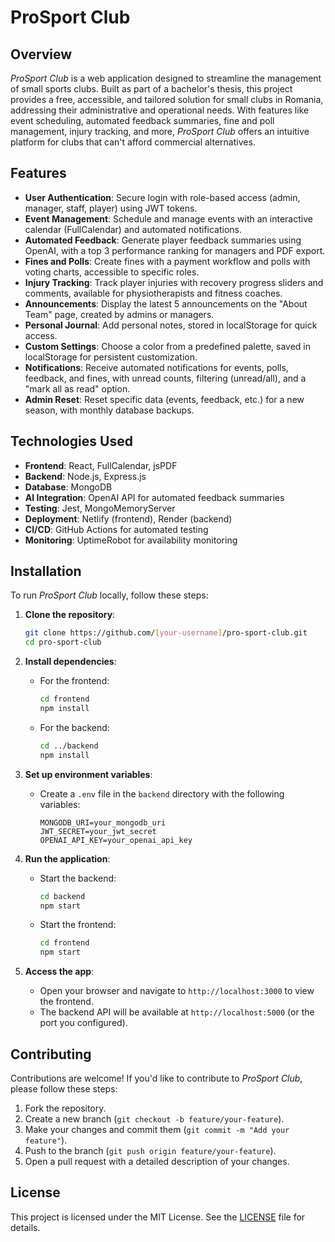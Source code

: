 # ProSport Club

## Overview

*ProSport Club* is a web application designed to streamline the management of small sports clubs. Built as part of a bachelor's thesis, this project provides a free, accessible, and tailored solution for small clubs in Romania, addressing their administrative and operational needs. With features like event scheduling, automated feedback summaries, fine and poll management, injury tracking, and more, *ProSport Club* offers an intuitive platform for clubs that can't afford commercial alternatives.

## Features

- **User Authentication**: Secure login with role-based access (admin, manager, staff, player) using JWT tokens.
- **Event Management**: Schedule and manage events with an interactive calendar (FullCalendar) and automated notifications.
- **Automated Feedback**: Generate player feedback summaries using OpenAI, with a top 3 performance ranking for managers and PDF export.
- **Fines and Polls**: Create fines with a payment workflow and polls with voting charts, accessible to specific roles.
- **Injury Tracking**: Track player injuries with recovery progress sliders and comments, available for physiotherapists and fitness coaches.
- **Announcements**: Display the latest 5 announcements on the "About Team" page, created by admins or managers.
- **Personal Journal**: Add personal notes, stored in localStorage for quick access.
- **Custom Settings**: Choose a color from a predefined palette, saved in localStorage for persistent customization.
- **Notifications**: Receive automated notifications for events, polls, feedback, and fines, with unread counts, filtering (unread/all), and a "mark all as read" option.
- **Admin Reset**: Reset specific data (events, feedback, etc.) for a new season, with monthly database backups.


## Technologies Used

- **Frontend**: React, FullCalendar, jsPDF
- **Backend**: Node.js, Express.js
- **Database**: MongoDB
- **AI Integration**: OpenAI API for automated feedback summaries
- **Testing**: Jest, MongoMemoryServer
- **Deployment**: Netlify (frontend), Render (backend)
- **CI/CD**: GitHub Actions for automated testing
- **Monitoring**: UptimeRobot for availability monitoring

## Installation

To run *ProSport Club* locally, follow these steps:

1. **Clone the repository**:
   ```bash
   git clone https://github.com/[your-username]/pro-sport-club.git
   cd pro-sport-club
   ```

2. **Install dependencies**:
   - For the frontend:
     ```bash
     cd frontend
     npm install
     ```
   - For the backend:
     ```bash
     cd ../backend
     npm install
     ```

3. **Set up environment variables**:
   - Create a `.env` file in the `backend` directory with the following variables:
     ```
     MONGODB_URI=your_mongodb_uri
     JWT_SECRET=your_jwt_secret
     OPENAI_API_KEY=your_openai_api_key
     ```

4. **Run the application**:
   - Start the backend:
     ```bash
     cd backend
     npm start
     ```
   - Start the frontend:
     ```bash
     cd frontend
     npm start
     ```

5. **Access the app**:
   - Open your browser and navigate to `http://localhost:3000` to view the frontend.
   - The backend API will be available at `http://localhost:5000` (or the port you configured).

## Contributing

Contributions are welcome! If you'd like to contribute to *ProSport Club*, please follow these steps:

1. Fork the repository.
2. Create a new branch (`git checkout -b feature/your-feature`).
3. Make your changes and commit them (`git commit -m "Add your feature"`).
4. Push to the branch (`git push origin feature/your-feature`).
5. Open a pull request with a detailed description of your changes.

## License

This project is licensed under the MIT License. See the [LICENSE](LICENSE) file for details.